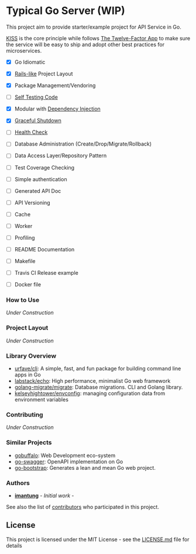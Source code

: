# Typical Go Server (WIP)

This project aim to provide starter/example project for API Service in Go.

[KISS](https://en.wikipedia.org/wiki/KISS_principle) is the core principle while follows [The Twelve-Factor App](https://12factor.net/) to make sure the service will be easy to ship and adopt other best practices for microservices.
- [x] Go Idiomatic
- [x] [Rails-like](https://guides.rubyonrails.org/getting_started.html#creating-the-blog-application) Project Layout
- [x] Package Management/Vendoring
- [ ] [Self Testing Code](https://martinfowler.com/bliki/SelfTestingCode.html)
- [x] Modular with [Dependency Injection](https://stackoverflow.com/questions/130794/what-is-dependency-injection)
- [x] [Graceful Shutdown](https://12factor.net/disposability)
- [ ] [Health Check](https://microservices.io/patterns/observability/health-check-api.html)
- [ ] Database Administration (Create/Drop/Migrate/Rollback)
- [ ] Data Access Layer/Repository Pattern
- [ ] Test Coverage Checking
- [ ] Simple authentication
- [ ] Generated API Doc
- [ ] API Versioning
- [ ] Cache
- [ ] Worker
- [ ] Profiling
- [ ] README Documentation
- [ ] Makefile
- [ ] Travis CI Release example
- [ ] Docker file


### How to Use

_Under Construction_
<!-- FIXME: -->

### Project Layout

_Under Construction_
<!-- FIXME: -->

### Library Overview
- [urfave/cli](https://github.com/urfave/cli): A simple, fast, and fun package for building command line apps in Go
- [labstack/echo](https://github.com/labstack/echo): High performance, minimalist Go web framework
- [golang-migrate/migrate](https://github.com/golang-migrate/migrate): Database migrations. CLI and Golang library.
- [kelseyhightower/envconfig](https://github.com/kelseyhightower/envconfig): managing configuration data from environment variables


### Contributing

_Under Construction_
<!-- FIXME: -->

### Similar Projects

- [gobuffalo](https://gobuffalo.io/): Web Development eco-system
- [go-swagger](https://goswagger.io/): OpenAPI implementation on Go
- [go-bootstrap](http://go-bootstrap.io/): Generates a lean and mean Go web project.

### Authors

* **[imantung](https://github.com/imantung)** - *Initial work* -

See also the list of [contributors](https://github.com/your/project/contributors) who participated in this project.

## License

This project is licensed under the MIT License - see the [LICENSE.md](LICENSE.md) file for details
